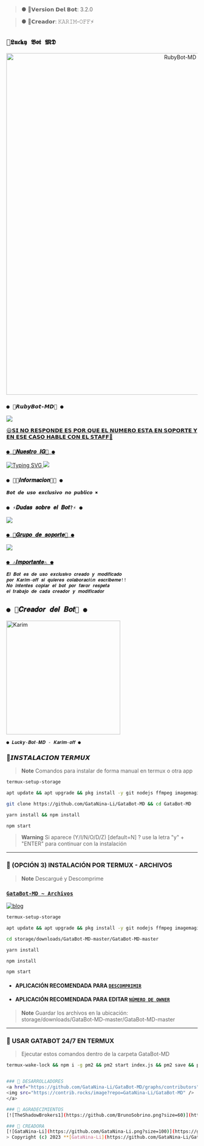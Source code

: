 >● 🐉𝗩𝗲𝗿𝘀𝗶𝗼𝗻 𝗗𝗲𝗹 𝗕𝗼𝘁: 3.2.0 

>● 🐉𝗖𝗿𝗲𝗮𝗱𝗼𝗿: 𝙺𝙰𝚁𝙸𝙼-𝙾𝙵𝙵⚡

## `🐉𝕷𝖚𝖈𝖐𝖞 𝕭𝖔𝖙 𝕸𝕯` 
<p align="center">
<img src="https://telegra.ph/file/e45df07db50884c59d20f.jpg" alt="RubyBot-MD" width="900"/>
</p>




### `● 💜𝙍𝙪𝙗𝙮𝘽𝙤𝙩-𝙈𝘿💜 ●`
<a href="https://api.whatsapp.com/send/?phone=59160270345&text=/estado&type=phone_number&app_absent=0" target="blank"><img src="https://img.shields.io/badge/BOT_OFICIAL-25D366?style=for-the-badge&logo=whatsapp&logoColor=white" />

😃𝗦𝗜 𝗡𝗢 𝗥𝗘𝗦𝗣𝗢𝗡𝗗𝗘 𝗘𝗦 𝗣𝗢𝗥 𝗤𝗨𝗘 𝗘𝗟 𝗡𝗨𝗠𝗘𝗥𝗢 𝗘𝗦𝗧𝗔 𝗘𝗡 𝗦𝗢𝗣𝗢𝗥𝗧𝗘 𝗬 𝗘𝗡 𝗘𝗦𝗘 𝗖𝗔𝗦𝗢 𝗛𝗔𝗕𝗟𝗘 𝗖𝗢𝗡 𝗘𝗟 𝗦𝗧𝗔𝗙𝗙💖


### `● 🫧𝑵𝒖𝒆𝒔𝒕𝒓𝒐 𝑰𝑮🫧 ●`

![Typing SVG](https://readme-typing-svg.demolab.com?font=Fira+Code&pause=1000&color=00CB22&width=435&lines=Sígueme+En+Instagram;No+seas+malx%3A3;)
<a href="https://www.instagram.com/usxr_angelito?igsh=OGY1bGE1d3EyY212" target="blank"><img src="https://img.shields.io/badge/INSTAGRAM-25D366?style=for-the-badge&logo=Instagram&logoColor=white" />
</a>


### `● 👨‍💻𝑰𝒏𝒇𝒐𝒓𝒎𝒂𝒄𝒊𝒐𝒏👨‍💻 ●` 

```bash
𝘽𝙤𝙩 𝙙𝙚 𝙪𝙨𝙤 𝙚𝙭𝙘𝙡𝙪𝙨𝙞𝙫𝙤 𝙣𝙤 𝙥𝙪𝙗𝙡𝙞𝙘𝙤 ✖️
```

 ### `● ⚡𝑫𝒖𝒅𝒂𝒔 𝒔𝒐𝒃𝒓𝒆 𝒆𝒍 𝑩𝒐𝒕?⚡ ●`
<a href="http://wa.me/59168683798" target="blank"><img src="https://img.shields.io/badge/KARIM_CREADOR-25D366?style=for-the-badge&logo=whatsapp&logoColor=white" />

### `● 📄𝑮𝒓𝒖𝒑𝒐 𝒅𝒆 𝒔𝒐𝒑𝒐𝒓𝒕𝒆📄 ●`
<a href="https://chat.whatsapp.com/LcFTUnvu0Tw1tCnA2ybdR6" target="blank"><img src="https://img.shields.io/badge/GRUPO_DE_SOPORTE-25D366?style=for-the-badge&logo=whatsapp&logoColor=white" />

### `● ⚠️𝑰𝒎𝒑𝒐𝒓𝒕𝒂𝒏𝒕𝒆⚠️ ●` 

```bash
𝑬𝒍 𝑩𝒐𝒕 𝒆𝒔 𝒅𝒆 𝒖𝒔𝒐 𝒆𝒙𝒄𝒍𝒖𝒔𝒊𝒗𝒐 𝒄𝒓𝒆𝒂𝒅𝒐 𝒚 𝒎𝒐𝒅𝒊𝒇𝒊𝒄𝒂𝒅𝒐 
𝒑𝒐𝒓 𝑲𝒂𝒓𝒊𝒎-𝒐𝒇𝒇 𝒔𝒊 𝒒𝒖𝒊𝒆𝒓𝒆𝒔 𝒄𝒐𝒍𝒂𝒃𝒐𝒓𝒂𝒄𝒊ó𝒏 𝒆𝒔𝒄𝒓𝒊𝒃𝒆𝒎𝒆!! 
𝑵𝒐 𝒊𝒏𝒕𝒆𝒏𝒕𝒆𝒔 𝒄𝒐𝒑𝒊𝒂𝒓 𝒆𝒍 𝒃𝒐𝒕 𝒑𝒐𝒓 𝒇𝒂𝒗𝒐𝒓 𝒓𝒆𝒔𝒑𝒆𝒕𝒂 
𝒆𝒍 𝒕𝒓𝒂𝒃𝒂𝒋𝒐 𝒅𝒆 𝒄𝒂𝒅𝒂 𝒄𝒓𝒆𝒂𝒅𝒐𝒓 𝒚 𝒎𝒐𝒅𝒊𝒇𝒊𝒄𝒂𝒅𝒐𝒓
```


## `● 🧸𝑪𝒓𝒆𝒂𝒅𝒐𝒓 𝒅𝒆𝒍 𝑩𝒐𝒕🧸 ●` 
<a href="https://github.com/Karim-off"><img src="https://github.com/Karim-off.png" width="300" height="300" alt="Karim"/></a>
  


  
`● 𝑳𝒖𝒄𝒌𝒚-𝑩𝒐𝒕-𝑴𝑫 - 𝑲𝒂𝒓𝒊𝒎-𝒐𝒇𝒇 ●`

### 💜𝙄𝙉𝙎𝙏𝘼𝙇𝘼𝘾𝙄𝙊𝙉 𝙏𝙀𝙍𝙈𝙐𝙓
> **Note** Comandos para instalar de forma manual en termux o otra app
```bash
termux-setup-storage
```
```bash
apt update && apt upgrade && pkg install -y git nodejs ffmpeg imagemagick yarn
```
```bash
git clone https://github.com/GataNina-Li/GataBot-MD && cd GataBot-MD
```
```bash
yarn install && npm install
```
```bash
npm start
```
> **Warning** Si aparece (Y/I/N/O/D/Z) [default=N] ? use la letra "y" + "ENTER" para continuar con la instalación 
------------------
### 📁 (OPCIÓN 3) INSTALACIÓN POR TERMUX - ARCHIVOS
> **Note** Descargué y Descomprime
### [`GataBot-MD ~ Archivos`](https://github.com/GataNina-Li/GataBot-MD/archive/refs/heads/master.zip)
[![blog](https://img.shields.io/badge/Termux-GataBotMD-FF0000?style=for-the-badge&logo=youtube&logoColor=white)
](https://youtu.be/UcWlyQ8u5HE)
```bash
termux-setup-storage
```
```bash
apt update && apt upgrade && pkg install -y git nodejs ffmpeg imagemagick yarn
```
```bash
cd storage/downloads/GataBot-MD-master/GataBot-MD-master 
```
```bash
yarn install
```
```bash
npm install
```
```bash
npm start
```
* #### APLICACIÓN RECOMENDADA PARA [`DESCOMPRIMIR`](https://play.google.com/store/apps/details?id=com.rarlab.rar)
* #### APLICACIÓN RECOMENDADA PARA EDITAR [`NÚMERO DE OWNER`](https://play.google.com/store/apps/details?id=com.rhmsoft.code)
> **Note** Guardar los archivos en la ubicación: storage/downloads/GataBot-MD-master/GataBot-MD-master   
----
### 🚀 USAR GATABOT 24/7 EN TERMUX 
> Ejecutar estos comandos dentro de la carpeta GataBot-MD
```bash
termux-wake-lock && npm i -g pm2 && pm2 start index.js && pm2 save && pm2 logs 


### 🌟 DESARROLLADORES
<a href="https://github.com/GataNina-Li/GataBot-MD/graphs/contributors">
<img src="https://contrib.rocks/image?repo=GataNina-Li/GataBot-MD" /> 
</a>

### 🌟 AGRADECIMIENTOS
[![TheShadowBrokers1](https://github.com/BrunoSobrino.png?size=60)](https://github.com/BrunoSobrino) 

### 🌟 CREADORA 
[![GataNina-Li](https://github.com/GataNina-Li.png?size=100)](https://github.com/GataNina-Li) 
> Copyright (c) 2023 **[GataNina-Li](https://github.com/GataNina-Li/GataBot-MD/blob/master/LICENSE)**.
